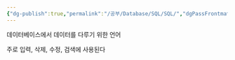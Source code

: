 ```yaml
---
{"dg-publish":true,"permalink":"/공부/Database/SQL/SQL/","dgPassFrontmatter":true}
---
```



데이터베이스에서 데이터를 다루기 위한 언어

주로 입력, 삭제, 수정, 검색에 사용된다
